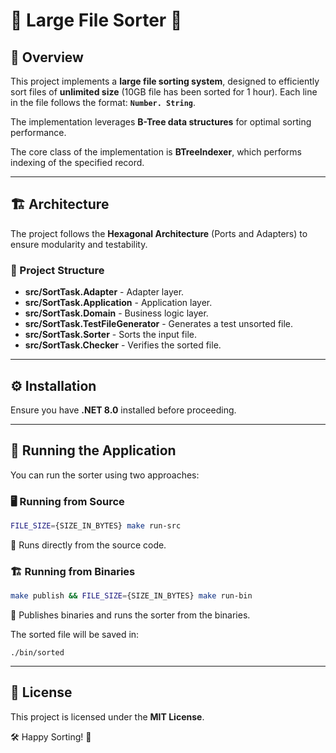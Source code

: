 # 📂 Large File Sorter 🚀

## 📌 Overview

This project implements a **large file sorting system**, designed to efficiently sort files of **unlimited size** (10GB file has been sorted for 1 hour). Each line in the file follows the format: **`Number. String`**.

The implementation leverages **B-Tree data structures** for optimal sorting performance.

The core class of the implementation is **BTreeIndexer<TOphValue>**, which performs indexing of the specified record.

---

## 🏗️ Architecture

The project follows the **Hexagonal Architecture** (Ports and Adapters) to ensure modularity and testability.

### 📂 Project Structure

- **src/SortTask.Adapter** - Adapter layer.
- **src/SortTask.Application** - Application layer.
- **src/SortTask.Domain** - Business logic layer.
- **src/SortTask.TestFileGenerator** - Generates a test unsorted file.
- **src/SortTask.Sorter** - Sorts the input file.
- **src/SortTask.Checker** - Verifies the sorted file.

---

## ⚙️ Installation

Ensure you have **.NET 8.0** installed before proceeding.

---

## 🎯 Running the Application

You can run the sorter using two approaches:

### 🖥️ Running from Source

```sh
FILE_SIZE={SIZE_IN_BYTES} make run-src
```

🔹 Runs directly from the source code.

### 🏗️ Running from Binaries

```sh
make publish && FILE_SIZE={SIZE_IN_BYTES} make run-bin
```

🔹 Publishes binaries and runs the sorter from the binaries.

The sorted file will be saved in:

```
./bin/sorted
```

---

## 📜 License

This project is licensed under the **MIT License**.

🛠️ Happy Sorting! 🚀

